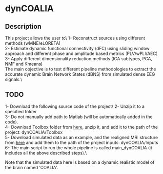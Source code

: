 # dynCOALIA

## Description
This project allows the user to\ 
1- Reconstruct sources using different methods (wMNE/eLORETA)\
2- Estimate dynamic functional connectivity (dFC) using sliding window approach and different phase and amplitude based metrics (PLV/wPLI/AEC)\
3- Apply different dimensionality reduction methods (ICA subtypes, PCA, NMF and Kmeans)\
The main objective is to test different pipeline methodologies to extract the accurate dynamic Brain Network States (dBNS) from simulated dense EEG signals.\

## TODO
1- Download the following source code of the project\ 
2- Unzip it to a specified folder\
3- Do not manually add path to Matlab (will be automatically added in the code).\
4- Download Toolbox folder from [here](https://github.com/judytabbal/dynCOALIA/releases/latest), unzip it, and add it to the path of the project: dynCOALIA/Toolbox\
5- Download simulated data as an example, and the realigned MRI structure from [here](https://github.com/judytabbal/dynCOALIA/releases/latest) and add them to the path of the project inputs: dynCOALIA/Inputs\
6- The main script to run the whole pipeline is called main_dynCOALIA (it includes all the above described steps).\

Note that the simulated data here is based on a dynamic realistic model of the brain named 'COALIA'.


